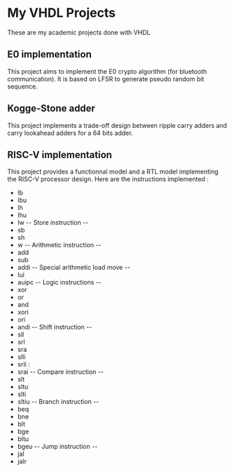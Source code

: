 # My VHDL Projects

These are my academic projects done with VHDL

## E0 implementation

This project aims to implement the E0 crypto algorithm (for bluetooth communication). It is based on LFSR to generate pseudo random bit sequence.

## Kogge-Stone adder

This project implements a trade-off design between ripple carry adders and carry lookahead adders for a 64 bits adder.

## RISC-V implementation

This project provides a functionnal model and a RTL model implementing the RISC-V processor design. Here are the instructions implemented :
* lb
* lbu 
* lh 
* lhu 
* lw 
-- Store instruction --
* sb 
* sh 
* w 
-- Arithmetic instruction --
* add 
* sub 
* addi 
-- Special arithmetic load move --
* lui 
* auipc 
-- Logic instructions --
* xor 
* or 
* and 
* xori 
* ori 
* andi 
-- Shift instruction --
* sll 
* srl 
* sra 
* slli 
* srli :
* srai 
-- Compare instruction --
* slt 
* sltu 
* slti 
* sltiu 
-- Branch instruction --
* beq 
* bne 
* blt 
* bge 
* bltu 
* bgeu 
-- Jump instruction --
* jal 
* jalr